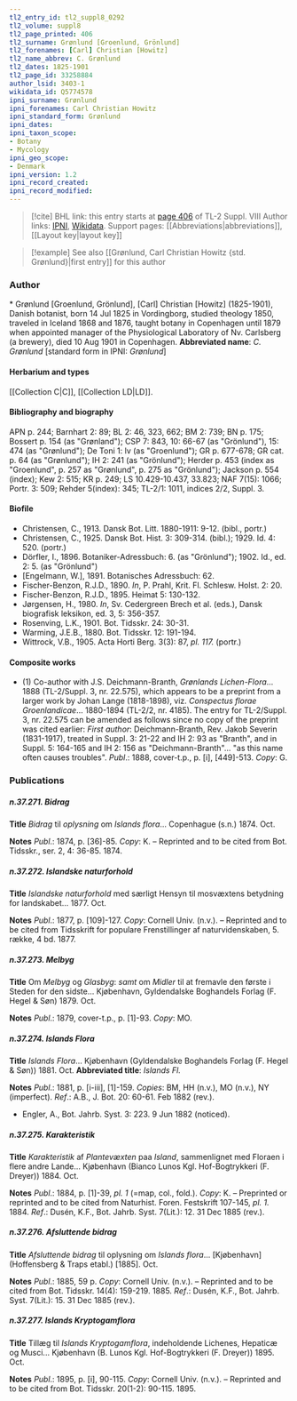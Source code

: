 ```yaml
---
tl2_entry_id: tl2_suppl8_0292
tl2_volume: suppl8
tl2_page_printed: 406
tl2_surname: Grønlund [Groenlund, Grönlund]
tl2_forenames: [Carl] Christian [Howitz]
tl2_name_abbrev: C. Grønlund
tl2_dates: 1825-1901
tl2_page_id: 33258884
author_lsid: 3403-1
wikidata_id: Q5774578
ipni_surname: Grønlund
ipni_forenames: Carl Christian Howitz
ipni_standard_form: Grønlund
ipni_dates: 
ipni_taxon_scope: 
- Botany
- Mycology
ipni_geo_scope: 
- Denmark
ipni_version: 1.2
ipni_record_created: 
ipni_record_modified:
---
```


> [!cite] BHL link: this entry starts at [page 406](https://www.biodiversitylibrary.org/page/33258884) of TL-2 Suppl. VIII
> Author links: [IPNI](https://www.ipni.org/a/3403-1), [Wikidata](https://www.wikidata.org/wiki/Q5774578). Support pages: [[Abbreviations|abbreviations]], [[Layout key|layout key]]

> [!example] See also [[Grønlund, Carl Christian Howitz {std. Grønlund}|first entry]] for this author

### Author

\* Grønlund \[Groenlund, Grönlund\], \[Carl\] Christian \[Howitz\] (1825-1901), Danish botanist, born 14 Jul 1825 in Vordingborg, studied theology 1850, traveled in Iceland 1868 and 1876, taught botany in Copenhagen until 1879 when appointed manager of the Physiological Laboratory of Nv. Carlsberg (a brewery), died 10 Aug 1901 in Copenhagen. 
**Abbreviated name**: *C. Grønlund* \[standard form in IPNI: *Grønlund*\]

#### Herbarium and types

[[Collection C|C]], [[Collection LD|LD]].

#### Bibliography and biography

APN p. 244; Barnhart 2: 89; BL 2: 46, 323, 662; BM 2: 739; BN p. 175; Bossert p. 154 (as "Grønland"); CSP 7: 843, 10: 66-67 (as "Grönlund"), 15: 474 (as "Grønlund"); De Toni 1: lv (as "Groenlund"); GR p. 677-678; GR cat. p. 64 (as "Grønlund"); IH 2: 241 (as "Grönlund"); Herder p. 453 (index as "Groenlund", p. 257 as "Grønlund", p. 275 as "Grönlund"); Jackson p. 554 (index); Kew 2: 515; KR p. 249; LS 10.429-10.437, 33.823; NAF 7(15): 1066; Portr. 3: 509; Rehder 5(index): 345; TL-2/1: 1011, indices 2/2, Suppl. 3.

#### Biofile

- Christensen, C., 1913. Dansk Bot. Litt. 1880-1911: 9-12. (bibl., portr.)
- Christensen, C., 1925. Dansk Bot. Hist. 3: 309-314. (bibl.); 1929. Id. 4: 520. (portr.)
- Dörfler, I., 1896. Botaniker-Adressbuch: 6. (as "Grönlund"); 1902. Id., ed. 2: 5. (as "Grönlund")
- \[Engelmann, W.\], 1891. Botanisches Adressbuch: 62.
- Fischer-Benzon, R.J.D., 1890. *In*, P. Prahl, Krit. Fl. Schlesw. Holst. 2: 20.
- Fischer-Benzon, R.J.D., 1895. Heimat 5: 130-132.
- Jørgensen, H., 1980. *In*, Sv. Cedergreen Brech et al. (eds.), Dansk biografisk leksikon, ed. 3, 5: 356-357.
- Rosenving, L.K., 1901. Bot. Tidsskr. 24: 30-31.
- Warming, J.E.B., 1880. Bot. Tidsskr. 12: 191-194.
- Wittrock, V.B., 1905. Acta Horti Berg. 3(3): 87, *pl. 117.* (portr.)

#### Composite works

- (1) Co-author with J.S. Deichmann-Branth, *Grønlands Lichen-Flora*... 1888 (TL-2/Suppl. 3, nr. 22.575), which appears to be a preprint from a larger work by Johan Lange (1818-1898), viz. *Conspectus florae Groenlandicae*... 1880-1894 (TL-2/2, nr. 4185). The entry for TL-2/Suppl. 3, nr. 22.575 can be amended as follows since no copy of the preprint was cited earlier:
*First author*: Deichmann-Branth, Rev. Jakob Severin (1831-1917), treated in Suppl. 3: 21-22 and IH 2: 93 as "Branth", and in Suppl. 5: 164-165 and IH 2: 156 as "Deichmann-Branth"... "as this name often causes troubles".
*Publ*.: 1888, cover-t.p., p. \[i\], \[449\]-513. *Copy*: G.

### Publications

##### n.37.271. Bidrag

**Title**
*Bidrag* til *oplysning* om *Islands flora*... Copenhague (s.n.) 1874. Oct.

**Notes**
*Publ*.: 1874, p. \[36\]-85. *Copy*: K. – Reprinted and to be cited from Bot. Tidsskr., ser. 2, 4: 36-85. 1874.

##### n.37.272. Islandske naturforhold

**Title**
*Islandske naturforhold* med særligt Hensyn til mosvæxtens betydning for landskabet... 1877. Oct.

**Notes**
*Publ*.: 1877, p. \[109\]-127. *Copy*: Cornell Univ. (n.v.). – Reprinted and to be cited from Tidsskrift for populare Frenstillinger af naturvidenskaben, 5. række, 4 bd. 1877.

##### n.37.273. Melbyg

**Title**
Om *Melbyg* og *Glasbyg*: *samt* om *Midler* til at fremavle den første i Steden for den sidste... Kjøbenhavn, Gyldendalske Boghandels Forlag (F. Hegel & Søn) 1879. Oct.

**Notes**
*Publ*.: 1879, cover-t.p., p. \[1\]-93. *Copy*: MO.

##### n.37.274. Islands Flora

**Title**
*Islands Flora*... Kjøbenhavn (Gyldendalske Boghandels Forlag (F. Hegel & Søn)) 1881. Oct.
**Abbreviated title**: *Islands Fl.*

**Notes**
*Publ*.: 1881, p. \[i-iii\], \[1\]-159. *Copies*: BM, HH (n.v.), MO (n.v.), NY (imperfect).
*Ref*.: A.B., J. Bot. 20: 60-61. Feb 1882 (rev.).
- Engler, A., Bot. Jahrb. Syst. 3: 223. 9 Jun 1882 (noticed).

##### n.37.275. Karakteristik

**Title**
*Karakteristik* af *Plantevæxten* paa *Island*, sammenlignet med Floraen i flere andre Lande... Kjøbenhavn (Bianco Lunos Kgl. Hof-Bogtrykkeri (F. Dreyer)) 1884. Oct.

**Notes**
*Publ*.: 1884, p. \[1\]-39, *pl. 1* (=map, col., fold.). *Copy*: K. – Preprinted or reprinted and to be cited from Naturhist. Foren. Festskrift 107-145, *pl. 1.* 1884.
*Ref*.: Dusén, K.F., Bot. Jahrb. Syst. 7(Lit.): 12. 31 Dec 1885 (rev.).

##### n.37.276. Afsluttende bidrag

**Title**
*Afsluttende bidrag* til oplysning om *Islands flora*... \[Kjøbenhavn\] (Hoffensberg & Traps etabl.) \[1885\]. Oct.

**Notes**
*Publ*.: 1885, 59 p. *Copy*: Cornell Univ. (n.v.). – Reprinted and to be cited from Bot. Tidsskr. 14(4): 159-219. 1885.
*Ref*.: Dusén, K.F., Bot. Jahrb. Syst. 7(Lit.): 15. 31 Dec 1885 (rev.).

##### n.37.277. Islands Kryptogamflora

**Title**
Tillæg til *Islands Kryptogamflora*, indeholdende Lichenes, Hepaticæ og Musci... Kjøbenhavn (B. Lunos Kgl. Hof-Bogtrykkeri (F. Dreyer)) 1895. Oct.

**Notes**
*Publ*.: 1895, p. \[i\], 90-115. *Copy*: Cornell Univ. (n.v.). – Reprinted and to be cited from Bot. Tidsskr. 20(1-2): 90-115. 1895.

